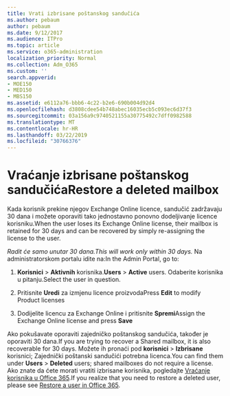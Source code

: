 ```yaml
---
title: Vrati izbrisane poštanskog sandučića
ms.author: pebaum
author: pebaum
ms.date: 9/12/2017
ms.audience: ITPro
ms.topic: article
ms.service: o365-administration
localization_priority: Normal
ms.collection: Adm_O365
ms.custom: ''
search.appverid:
- MOE150
- MED150
- MBS150
ms.assetid: e6112a76-bbb6-4c22-b2e6-690b004d92d4
ms.openlocfilehash: d3808cdee54b748abec16035ecb5c093ec6d37f3
ms.sourcegitcommit: 03a156a9c9740521155a30775492c7dff0982588
ms.translationtype: MT
ms.contentlocale: hr-HR
ms.lasthandoff: 03/22/2019
ms.locfileid: "30766376"
---
```

# <a name="restore-a-deleted-mailbox"></a><span data-ttu-id="06efd-102">Vraćanje izbrisane poštanskog sandučića</span><span class="sxs-lookup"><span data-stu-id="06efd-102">Restore a deleted mailbox</span></span>

<span data-ttu-id="06efd-103">Kada korisnik prekine njegov Exchange Online licence, sandučić zadržavaju 30 dana i možete oporaviti tako jednostavno ponovno dodeljivanje licence korisniku.</span><span class="sxs-lookup"><span data-stu-id="06efd-103">When the user loses its Exchange Online license, their mailbox is retained for 30 days and can be recovered by simply re-assigning the license to the user.</span></span>
  
 <span data-ttu-id="06efd-104">*Radit će samo unutar 30 dana.*</span><span class="sxs-lookup"><span data-stu-id="06efd-104">*This will work only within 30 days.*</span></span>  <span data-ttu-id="06efd-105">Na administratorskom portalu idite na:</span><span class="sxs-lookup"><span data-stu-id="06efd-105">In the Admin Portal, go to:</span></span> 
  
1. <span data-ttu-id="06efd-106">**Korisnici** \> **Aktivnih** korisnika.</span><span class="sxs-lookup"><span data-stu-id="06efd-106">**Users** \> **Active** users.</span></span> <span data-ttu-id="06efd-107">Odaberite korisnika u pitanju.</span><span class="sxs-lookup"><span data-stu-id="06efd-107">Select the user in question.</span></span> 
    
2. <span data-ttu-id="06efd-108">Pritisnite **Uredi** za izmjenu licence proizvoda</span><span class="sxs-lookup"><span data-stu-id="06efd-108">Press **Edit** to modify Product licenses</span></span> 
    
3. <span data-ttu-id="06efd-109">Dodijelite licencu za Exchange Online i pritisnite **Spremi**</span><span class="sxs-lookup"><span data-stu-id="06efd-109">Assign the Exchange Online license and press **Save**</span></span>
    
<span data-ttu-id="06efd-110">Ako pokušavate oporaviti zajedničko poštanskog sandučića, također je oporaviti 30 dana.</span><span class="sxs-lookup"><span data-stu-id="06efd-110">If you are trying to recover a Shared mailbox, it is also recoverable for 30 days.</span></span> <span data-ttu-id="06efd-111">Možete ih pronaći pod **korisnici** \> **Izbrisane** korisnici; Zajednički poštanski sandučići potrebna licenca.</span><span class="sxs-lookup"><span data-stu-id="06efd-111">You can find them under **Users** \> **Deleted** users; shared mailboxes do not require a license.</span></span> <span data-ttu-id="06efd-112">Ako znate da ćete morati vratiti izbrisane korisnika, pogledajte [Vraćanje korisnika u Office 365](https://docs.microsoft.com/en-us/office365/admin/add-users/restore-user).</span><span class="sxs-lookup"><span data-stu-id="06efd-112">If you realize that you need to restore a deleted user, please see [Restore a user in Office 365](https://docs.microsoft.com/en-us/office365/admin/add-users/restore-user).</span></span>
  

